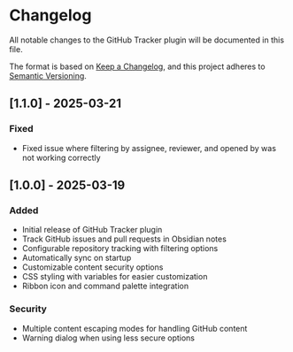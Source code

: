 # Changelog

All notable changes to the GitHub Tracker plugin will be documented in this file.

The format is based on [Keep a Changelog](https://keepachangelog.com/en/1.0.0/),
and this project adheres to [Semantic Versioning](https://semver.org/spec/v2.0.0.html).

## [1.1.0] - 2025-03-21

### Fixed

-   Fixed issue where filtering by assignee, reviewer, and opened by was not working correctly

## [1.0.0] - 2025-03-19

### Added

-   Initial release of GitHub Tracker plugin
-   Track GitHub issues and pull requests in Obsidian notes
-   Configurable repository tracking with filtering options
-   Automatically sync on startup
-   Customizable content security options
-   CSS styling with variables for easier customization
-   Ribbon icon and command palette integration

### Security

-   Multiple content escaping modes for handling GitHub content
-   Warning dialog when using less secure options
